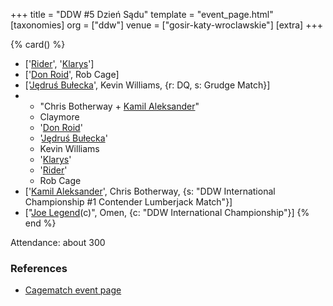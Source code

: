 +++
title = "DDW #5 Dzień Sądu"
template = "event_page.html"
[taxonomies]
org = ["ddw"]
venue = ["gosir-katy-wroclawskie"]
[extra]
+++

{% card() %}
- ['[Rider](@/w/asmund.md)', '[Klarys](@/w/klarys.md)']
- ['[Don Roid](@/w/don-roid.md)', Rob Cage]
- ['[Jędruś Bułecka](@/w/jedrus-bulecka.md)', Kevin Williams, {r: DQ, s: Grudge Match}]
- - "Chris Botherway + [Kamil Aleksander](@/w/kamil-aleksander.md)"
  - Claymore
  - '[Don Roid](@/w/don-roid.md)'
  - '[Jędruś Bułecka](@/w/jedrus-bulecka.md)'
  - Kevin Williams
  - '[Klarys](@/w/klarys.md)'
  - '[Rider](@/w/asmund.md)'
  - Rob Cage
- ['[Kamil Aleksander](@/w/kamil-aleksander.md)', Chris Botherway, {s: "DDW International
      Championship #1 Contender Lumberjack Match"}]
- ["[Joe Legend](@/w/joe-legend.md)(c)", Omen, {c: "DDW International Championship"}]
{% end %}

Attendance: about 300


### References

* [Cagematch event page](https://www.cagematch.net/?id=1&nr=62760)
